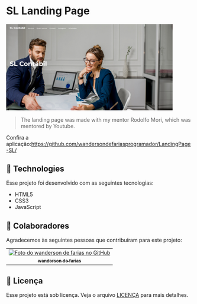 # SL Landing Page

<img src="./image.png" width="450px" alt="SL Landing Page">

>  The landing page was made with my mentor Rodolfo Mori, which was mentored by Youtube.

Confira a aplicação:https://github.com/wandersondefariasprogramador/LandingPage-SL/

## 🚀 Technologies

Esse projeto foi desenvolvido com as seguintes tecnologias:

- HTML5
- CSS3
- JavaScript

## 🤝 Colaboradores

Agradecemos às seguintes pessoas que contribuíram para este projeto:

<table>
  <tr>
    <td align="center">
      <a href="#">
        <img src="https://avatars.githubusercontent.com/u/98772000?s=400&u=80de9af672be7f75cc7a546838552cf63d5b82fe&v=4" width="100px;" alt="Foto do wanderson de farias no GitHub"/><br>
        <sub>
          <b>wanderson de farias</b>
        </sub>
      </a>
    </td>
  </tr>
</table>

## 📝 Licença

Esse projeto está sob licença. Veja o arquivo [LICENÇA](LICENSE.md) para mais detalhes.
